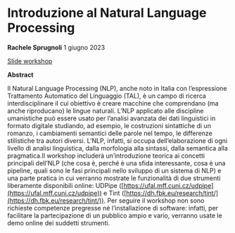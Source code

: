 # Introduzione al Natural Language Processing
**Rachele Sprugnoli**
1 giugno 2023

[Slide workshop](https://docs.google.com/presentation/d/1HIQiJa6fJuOTWgOsrxKZtlWhFYPCWIZtLCr7IBpMLNk/edit?usp=sharing)


**Abstract**

Il Natural Language Processing (NLP), anche noto in Italia con l’espressione Trattamento Automatico del Linguaggio (TAL), è un campo di ricerca interdisciplinare il cui obiettivo è creare macchine che comprendano (ma anche riproducano) le lingue naturali. L’NLP applicato alle discipline umanistiche può essere usato per l’analisi avanzata dei dati linguistici in formato digitale studiando, ad esempio, le costruzioni sintattiche di un romanzo, i cambiamenti semantici delle parole nel tempo, le differenze stilistiche tra autori diversi. L’NLP, infatti, si occupa dell’elaborazione di ogni livello di analisi linguistica, dalla morfologia alla sintassi, dalla semantica alla pragmatica.Il workshop includerà un’introduzione teorica ai concetti principali dell’NLP (che cosa è, perché è una sfida interessante, cosa è una pipeline, quali sono le fasi principali nello sviluppo di un sistema di NLP) e una parte pratica in cui verranno mostrate le funzionalità di due strumenti liberamente disponibili online: UDPipe ([https://ufal.mff.cuni.cz/udpipe](https://ufal.mff.cuni.cz/udpipe)) e Tint ([https://dh.fbk.eu/research/tint/](https://dh.fbk.eu/research/tint/)). Per seguire il workshop non sono richieste competenze pregresse né l’installazione di software: infatti, per facilitare la partecipazione di un pubblico ampio e vario, verranno usate le demo online dei suddetti strumenti.


